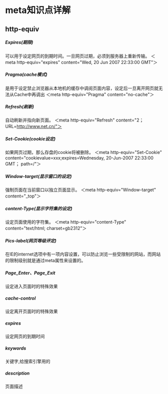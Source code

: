 # meta知识点详解

## http-equiv
##### Expires(期限) 
可以用于设定网页的到期时间。一旦网页过期，必须到服务器上重新传输。
	＜meta http-equiv="expires" content="Wed, 20 Jun 2007 22:33:00 GMT"＞  
 
##### Pragma(cache模式) 
是用于设定禁止浏览器从本地机的缓存中调阅页面内容，设定后一旦离开网页就无法从Cache中再调出 
    ＜meta http-equiv="Pragma" content="no-cache"＞  

##### Refresh(刷新) 
自动刷新并指向新页面。 
	＜meta http-equiv="Refresh" content="2；URL=http://www.net.cn/"＞  

##### Set-Cookie(cookie设定)
如果网页过期，那么存盘的cookie将被删除。
	＜meta http-equiv="Set-Cookie" content="cookievalue=xxx;expires=Wednesday, 20-Jun-2007 22:33:00 GMT； path=/"＞ 

##### Window-target(显示窗口的设定) 
强制页面在当前窗口以独立页面显示。 
	＜meta http-equiv="Window-target" content="_top"＞   

##### content-Type(显示字符集的设定) 
设定页面使用的字符集。 
	＜meta http-equiv="content-Type" content="text/html; charset=gb2312"＞  

##### Pics-label(网页等级评定) 
在IE的internet选项中有一项内容设置，可以防止浏览一些受限制的网站，而网站的限制级别就是通过meta属性来设置的。 
	<meta http-equiv="Pics-label" content=""> 
 
##### Page_Enter、Page_Exit 
设定进入页面时的特殊效果
	<meta http-equiv="Page-Enter"    content="revealTrans(duration=1.0,transtion=    12)">    

##### cache-control
设定离开页面时的特殊效果
	<meta http-equiv="Page-Exit"    content="revealTrans(duration=1.0,transtion=    12)">    

##### expires
设定网页的到期时间 
	<meta http-equiv="expires" content="0">  

##### keywords
关键字,给搜索引擎用的 
	<meta http-equiv="keywords" content="keyword1,keyword2,keyword3">  

##### description
页面描述 
	<meta http-equiv="description" content="This is my page">  